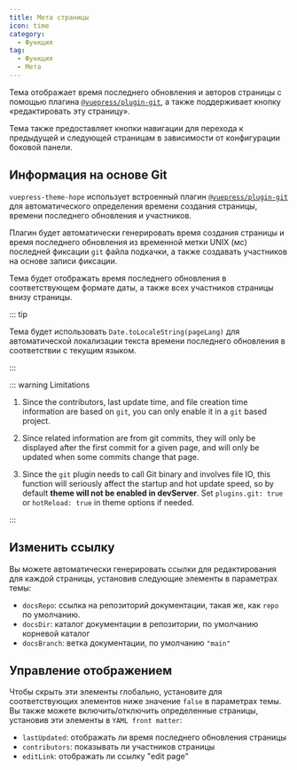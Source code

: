 ```yaml
---
title: Мета страницы
icon: time
category:
  - Функция
tag:
  - Функция
  - Мета
---
```


Тема отображает время последнего обновления и авторов страницы с помощью плагина [`@vuepress/plugin-git`][git], а также поддерживает кнопку «редактировать эту страницу».

Тема также предоставляет кнопки навигации для перехода к предыдущей и следующей страницам в зависимости от конфигурации боковой панели.

<!-- more -->

## Информация на основе Git

`vuepress-theme-hope` использует встроенный плагин [`@vuepress/plugin-git`][git] для автоматического определения времени создания страницы, времени последнего обновления и участников.

Плагин будет автоматически генерировать время создания страницы и время последнего обновления из временной метки UNIX (мс) последней фиксации `git` файла подкачки, а также создавать участников на основе записи фиксации.

Тема будет отображать время последнего обновления в соответствующем формате даты, а также всех участников страницы внизу страницы.

::: tip

Тема будет использовать `Date.toLocaleString(pageLang)` для автоматической локализации текста времени последнего обновления в соответствии с текущим языком.

:::

::: warning Limitations

1. Since the contributors, last update time, and file creation time information are based on `git`, you can only enable it in a `git` based project.
1. Since related information are from git commits, they will only be displayed after the first commit for a given page, and will only be updated when some commits change that page.

1. Since the `git` plugin needs to call Git binary and involves file IO, this function will seriously affect the startup and hot update speed, so by default **theme will not be enabled in devServer**. Set `plugins.git: true` or `hotReload: true` in theme options if needed.

:::

## Изменить ссылку

Вы можете автоматически генерировать ссылки для редактирования для каждой страницы, установив следующие элементы в параметрах темы:

- `docsRepo`: ссылка на репозиторий документации, такая же, как `repo` по умолчанию.
- `docsDir`: каталог документации в репозитории, по умолчанию корневой каталог
- `docsBranch`: ветка документации, по умолчанию `"main"`

## Управление отображением

Чтобы скрыть эти элементы глобально, установите для соответствующих элементов ниже значение `false` в параметрах темы. Вы также можете включить/отключить определенные страницы, установив эти элементы в `YAML front matter`:

- `lastUpdated`: отображать ли время последнего обновления страницы
- `contributors`: показывать ли участников страницы
- `editLink`: отображать ли ссылку "edit page"

[git]: https://v2.vuepress.vuejs.org/reference/plugin/git.html
